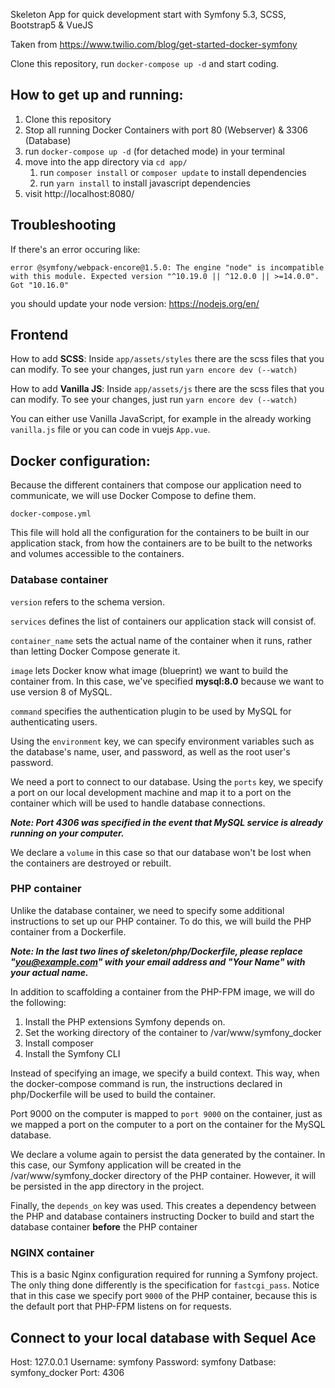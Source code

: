 Skeleton App for quick development start with Symfony 5.3, SCSS, Bootstrap5 & VueJS

Taken from https://www.twilio.com/blog/get-started-docker-symfony

Clone this repository, run `docker-compose up -d` and start coding.

## How to get up and running:

1. Clone this repository
2. Stop all running Docker Containers with port 80 (Webserver) & 3306 (Database)
3. run `docker-compose up -d` (for detached mode) in your terminal
4. move into the app directory via `cd app/`
   1. run `composer install` or `composer update` to install dependencies
   2. run `yarn install` to install javascript dependencies
5. visit http://localhost:8080/

## Troubleshooting
If there's an error occuring like:

`error @symfony/webpack-encore@1.5.0: The engine "node" is incompatible with this module. Expected version "^10.19.0 || ^12.0.0 || >=14.0.0". Got "10.16.0"`

you should update your node version: https://nodejs.org/en/

## Frontend
How to add **SCSS**:
Inside `app/assets/styles` there are the scss files that you can modify. To see your changes, just run `yarn encore dev (--watch)`

How to add **Vanilla JS**:
Inside `app/assets/js` there are the scss files that you can modify. To see your changes, just run `yarn encore dev (--watch)`

You can either use Vanilla JavaScript, for example in the already working `vanilla.js` file or you can code in vuejs `App.vue`.


## Docker configuration:

Because the different containers that compose our application need to communicate, we will use Docker Compose to define them.

`docker-compose.yml`

This file will hold all the configuration for the containers to be built in our application stack, from how the containers are to be built to the networks and volumes accessible to the containers.

### Database container 

`version` refers to the schema version.

`services` defines the list of containers our application stack will consist of.

`container_name` sets the actual name of the container when it runs, rather than letting Docker Compose generate it.

`image` lets Docker know what image (blueprint) we want to build the container from. In this case, we've specified **mysql:8.0** because we want to use version 8 of MySQL.

`command` specifies the authentication plugin to be used by MySQL for authenticating users. 

Using the `environment` key, we can specify environment variables such as the database's name, user, and password, as well as the root user's password.

We need a port to connect to our database. Using the `ports` key, we specify a port on our local development machine and map it to a port on the container which will be used to handle database connections.

**_Note: Port 4306 was specified in the event that MySQL service is already running on your computer._**

We declare a `volume` in this case so that our database won't be lost when the containers are destroyed or rebuilt.


### PHP container

Unlike the database container, we need to specify some additional instructions to set up our PHP container. To do this, we will build the PHP container from a Dockerfile.

**_Note: In the last two lines of skeleton/php/Dockerfile, please replace "you@example.com" with your email address and "Your Name" with your actual name._**

In addition to scaffolding a container from the PHP-FPM image, we will do the following:

1. Install the PHP extensions Symfony depends on.
2. Set the working directory of the container to /var/www/symfony_docker
3. Install composer
4. Install the Symfony CLI

Instead of specifying an image, we specify a build context. This way, when the docker-compose command is run, the instructions declared in php/Dockerfile will be used to build the container.

Port 9000 on the computer is mapped to `port 9000` on the container, just as we mapped a port on the computer to a port on the container for the MySQL database.

We declare a volume again to persist the data generated by the container. In this case, our Symfony application will be created in the /var/www/symfony_docker directory of the PHP container. However, it will be persisted in the app directory in the project.

Finally, the `depends_on` key was used. This creates a dependency between the PHP and database containers instructing Docker to build and start the database container **before** the PHP container


### NGINX container

This is a basic Nginx configuration required for running a Symfony project. The only thing done differently is the specification for `fastcgi_pass`. Notice that in this case we specify port `9000` of the PHP container, because this is the default port that PHP-FPM listens on for requests.


## Connect to your local database with Sequel Ace

Host: 127.0.0.1
Username: symfony
Password: symfony
Datbase: symfony_docker
Port: 4306
